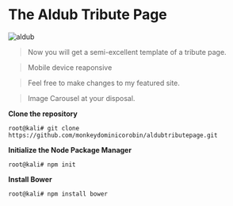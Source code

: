 The Aldub Tribute Page
======================
![aldub](https://cloud.githubusercontent.com/assets/11310584/25979166/5b18eab0-36f9-11e7-871a-c1af47c300bd.jpg)
>Now you will get a semi-excellent template of a tribute page.

>Mobile device reaponsive

>Feel free to make changes to my featured site.

>Image Carousel at your disposal.

**Clone the repository**

```root@kali# git clone https://github.com/monkeydominicorobin/aldubtributepage.git```

**Initialize the Node Package Manager**

```root@kali# npm init```

**Install Bower**

```root@kali# npm install bower ```


